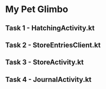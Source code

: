 # My Pet Glimbo

## Task 1 - HatchingActivity.kt

## Task 2 - StoreEntriesClient.kt

## Task 3 - StoreActivity.kt

## Task 4 - JournalActivity.kt
